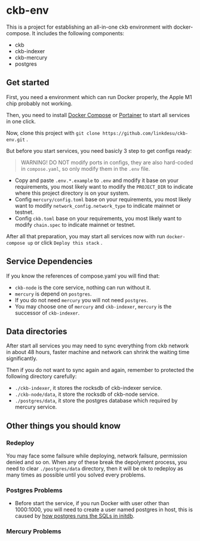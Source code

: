 # ckb-env

This is a project for establishing an all-in-one ckb environment with docker-compose. It includes the following components:

- ckb
- ckb-indexer
- ckb-mercury
- postgres


## Get started

First, you need a environment which can run Docker properly, the Apple M1 chip probably not working.

Then, you need to install [Docker Compose](https://docs.docker.com/compose/) or [Portainer](https://www.portainer.io/) to start all services in one click.

Now, clone this project with `git clone https://github.com/linkdesu/ckb-env.git` .

But before you start services, you need basicly 3 step to get configs ready:

> WARNING! DO NOT modify ports in configs, they are also hard-coded in `compose.yaml`, so only modify them in the `.env` file.

- Copy and paste `.env.*.example` to `.env` and modify it base on your requirements, you most likely want to modify the `PROJECT_DIR` to indicate where this project directory is on your system.
- Config `mercury/config.toml` base on your requirements, you most likely want to modify `network_config.network_type` to indicate mainnet or testnet.
- Config `ckb.toml` base on your requirements, you most likely want to modify `chain.spec` to indicate mainnet or testnet.

After all that preparation, you may start all services now with run `docker-compose up` or click `Deploy this stack` .


## Service Dependencies

If you know the references of compose.yaml you will find that:

- `ckb-node` is the core service, nothing can run without it.
- `mercury` is depend on `postgres`.
- If you do not need `mercury` you will not need `postgres`.
- You may choose one of `mercury` and `ckb-indexer`, `mercury` is the successor of `ckb-indexer`.

## Data directories

After start all services you may need to sync everything from ckb network in about 48 hours, faster machine and network can shrink the waiting time significantly.

Then if you do not want to sync again and again, remember to protected the following directory carefully:

- `./ckb-indexer`, it stores the rocksdb of ckb-indexer service.
- `./ckb-node/data`, it store the rocksdb of ckb-node service.
- `./postgres/data`, it store the postgres database which required by mercury service.


## Other things you should know

### Redeploy

You may face some failsure while deploying, network failsure, permission denied and so on. When any of these break the depolyment process, you need to clear `./postgres/data` directory, then it will be ok to redeploy as many times as possible until you solved every problems.

### Postgres Problems

- Before start the service, if you run Docker with user other than 1000:1000, you will need to create a user named postgres in host, this is caused by [how postgres runs the SQLs in initdb](https://hub.docker.com/_/postgres).

### Mercury Problems


